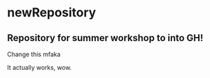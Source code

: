 # newRepository

## Repository for summer workshop to into GH!

Change this mfaka

It actually works, wow. 


